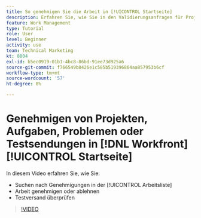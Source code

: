 ```yaml
---
title: So genehmigen Sie die Arbeit in [!UICONTROL Startseite]
description: Erfahren Sie, wie Sie in den Validierungsanfragen für Projekte, Aufgaben, Probleme und Testsendungen finden. [!UICONTROL Arbeitsliste], dann genehmigen oder ablehnen Sie die Arbeit in [!DNL  Workfront].
feature: Work Management
type: Tutorial
role: User
level: Beginner
activity: use
team: Technical Marketing
kt: 8804
exl-id: b5ec0919-01b1-4bc8-86bd-91ee73d925a6
source-git-commit: f766549b8426e1c585b519396864aa857953b6cf
workflow-type: tm+mt
source-wordcount: '57'
ht-degree: 0%

---
```


# Genehmigen von Projekten, Aufgaben, Problemen oder Testsendungen in [!DNL Workfront] [!UICONTROL Startseite]

In diesem Video erfahren Sie, wie Sie:

* Suchen nach Genehmigungen in der [!UICONTROL Arbeitsliste]
* Arbeit genehmigen oder ablehnen
* Testversand überprüfen

>[!VIDEO](https://video.tv.adobe.com/v/335105/?quality=12)

<!---
learn more URLs
--->
